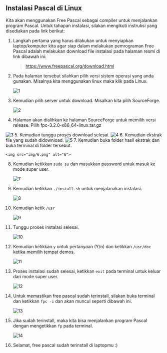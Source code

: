 ## Instalasi Pascal di Linux


Kita akan menggunakan Free Pascal sebagai compiler untuk menjalankan program Pascal. Untuk tahapan instalasi, silakan mengikuti instruksi yang disediakan pada link berikut:

1. Langkah pertama yang harus dilakukan untuk menyiapkan laptop/komputer kita agar siap dalam melakukan pemrograman Free Pascal adalah melakukan download file instalasi pada halaman resmi di link dibawah ini:

   > https://www.freepascal.org/download.html

2. Pada halaman tersebut silahkan pilih versi sistem operasi yang anda gunakan. Misalnya kita menggunakan linux maka klik pada Linux.

   <img src="img/1.png" alt="1">

3. Kemudian pilih server untuk download. Misalkan kita pilih SourceForge.

   <img src="img/2.png" alt="2">

4. Halaman akan dialihkan ke halaman SourceForge untuk memilih versi release.
   Pilih fpc-3.2.0-x86_64-linux.tar.gz

  <img src="img/3.png" alt="3">
5. Kemudian tunggu proses download selesai.
   
   <img src="img/4.png" alt="4">
6. Kemudian ekstrak file yang sudah didownload.
   
   <img src="img/5.png" alt="5">
7. Kemudian buka folder hasil ekstrak dan buka terminal di folder tersebut.
    
    <img src="img/6.png" alt="6">
8. Kemudian ketikkan `sudo su` dan masukkan password untuk masuk ke mode super user.
    
    <img src="img/7.png" alt="7">
9. Kemudian ketikkan `./install.sh` untuk menjalanakan instalasi.
    
    <img src="img/8.png" alt="8">
10. Kemudian ketik `/usr` 
    
    <img src="img/9.png" alt="9">
11. Tunggu proses instalasi selesai.
    
    <img src="img/10.png" alt="10">
12. Kemudian ketikkan `y` untuk pertanyaan (Y/n) dan ketikkan `/usr/doc` ketika memilih tempat demos.
    
    <img src="img/11.png" alt="11">
13. Proses instalasi sudah selesai, ketikkan `exit` pada terminal untuk keluar dari mode super user.
    
    <img src="img/12.png" alt="12">
14. Untuk memastikan free pascal sudah terinstall, silakan buka terminal dan ketikkan `fpc -i` dan akan muncul seperti dibawah ini.
    
    <img src="img/13.png" alt="13">
15. Jika sudah terinstall, maka kita bisa menjalankan program Pascal dengan mengetikkan `fp` pada terminal.
    
    <img src="img/14.png" alt="14">

16.  Selamat, free pascal sudah terinstall di laptopmu :)
